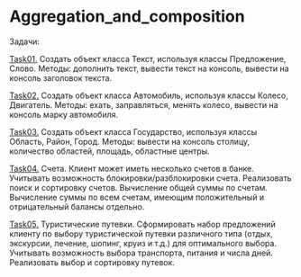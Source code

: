 # Aggregation_and_composition
Задачи:

<a href="https://github.com/IrynaValovich/Java_Intro_Online/tree/master/4_Programming_with_classes/Aggregation_and_composition/src/by/htp/ac_task01/text">Task01.</a> Создать объект класса Текст, используя классы Предложение, Слово. Методы: дополнить текст, вывести текст на консоль, вывести на консоль заголовок текста.

<a href="https://github.com/IrynaValovich/Java_Intro_Online/tree/master/4_Programming_with_classes/Aggregation_and_composition/src/by/htp/ac_task02/car">Task02.</a> Создать объект класса Автомобиль, используя классы Колесо, Двигатель. Методы: ехать, заправляться, менять колесо, вывести на консоль марку автомобиля.

<a href="https://github.com/IrynaValovich/Java_Intro_Online/tree/master/4_Programming_with_classes/Aggregation_and_composition/src/by/htp/ac_task03">Task03.</a> Создать объект класса Государство, используя классы Область, Район, Город. Методы: вывести на консоль столицу, количество областей, площадь, областные центры.

<a href="https://github.com/IrynaValovich/Java_Intro_Online/tree/master/4_Programming_with_classes/Aggregation_and_composition/src/by/htp/ac_task04">Task04.</a> Счета. Клиент может иметь несколько счетов в банке. Учитывать возможность блокировки/разблокировки счета. Реализовать поиск и сортировку счетов. Вычисление общей суммы по счетам. Вычисление суммы по всем счетам, имеющим положительный и отрицательный балансы отдельно.

<a href="https://github.com/IrynaValovich/Java_Intro_Online/tree/master/4_Programming_with_classes/Aggregation_and_composition/src/by/htp/ac_task05">Task05.</a> Туристические путевки. Сформировать набор предложений клиенту по выбору туристической путевки различного типа (отдых, экскурсии, лечение, шопинг, круиз и т.д.) для оптимального выбора. Учитывать возможность выбора транспорта, питания и числа дней. Реализовать выбор и сортировку путевок.
